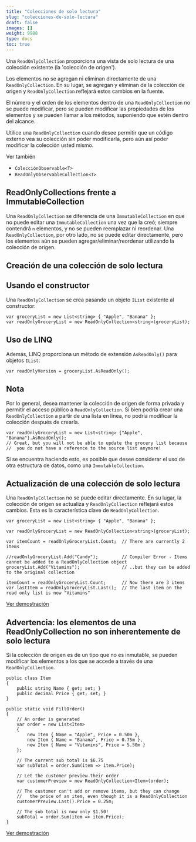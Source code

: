 ```yaml
---
title: "Colecciones de solo lectura"
slug: "colecciones-de-solo-lectura"
draft: false
images: []
weight: 9988
type: docs
toc: true
---
```


Una `ReadOnlyCollection` proporciona una vista de solo lectura de una colección existente (la 'colección de origen').

Los elementos no se agregan ni eliminan directamente de una `ReadOnlyCollection`. En su lugar, se agregan y eliminan de la colección de origen y `ReadOnlyCollection` reflejará estos cambios en la fuente.

El número y el orden de los elementos dentro de una `ReadOnlyCollection` no se puede modificar, pero se pueden modificar las propiedades de los elementos y se pueden llamar a los métodos, suponiendo que estén dentro del alcance.

Utilice una `ReadOnlyCollection` cuando desee permitir que un código externo vea su colección sin poder modificarla, pero aún así poder modificar la colección usted mismo.

Ver también
* `ColecciónObservable<T>`
* `ReadOnlyObservableCollection<T>`


ReadOnlyCollections frente a ImmutableCollection
---------------------------------------------------------

Una `ReadOnlyCollection` se diferencia de una `ImmutableCollection` en que no puede editar una `ImmutableCollection` una vez que la creó; siempre contendrá `n` elementos, y no se pueden reemplazar ni reordenar. Una `ReadOnlyCollection`, por otro lado, no se puede editar directamente, pero los elementos aún se pueden agregar/eliminar/reordenar utilizando la colección de origen.


## Creación de una colección de solo lectura
Usando el constructor
-----------
Una `ReadOnlyCollection` se crea pasando un objeto `IList` existente al constructor:

    var groceryList = new List<string> { "Apple", "Banana" };
    var readOnlyGroceryList = new ReadOnlyCollection<string>(groceryList);


Uso de LINQ
-----------
Además, LINQ proporciona un método de extensión `AsReadOnly()` para objetos `IList`:

    var readOnlyVersion = groceryList.AsReadOnly();

Nota
----
Por lo general, desea mantener la colección de origen de forma privada y permitir el acceso público a `ReadOnlyCollection`. Si bien podría crear una `ReadOnlyCollection` a partir de una lista en línea, no podría modificar la colección después de crearla.

    var readOnlyGroceryList = new List<string> {"Apple", "Banana"}.AsReadOnly();
    // Great, but you will not be able to update the grocery list because 
    //  you do not have a reference to the source list anymore!

Si se encuentra haciendo esto, es posible que desee considerar el uso de otra estructura de datos, como una `ImmutableCollection`.

## Actualización de una colección de solo lectura
Una `ReadOnlyCollection` no se puede editar directamente. En su lugar, la colección de origen se actualiza y `ReadOnlyCollection` reflejará estos cambios. Esta es la característica clave de `ReadOnlyCollection`.

    var groceryList = new List<string> { "Apple", "Banana" };

    var readOnlyGroceryList = new ReadOnlyCollection<string>(groceryList);

    var itemCount = readOnlyGroceryList.Count;  // There are currently 2 items

    //readOnlyGroceryList.Add("Candy");         // Compiler Error - Items cannot be added to a ReadOnlyCollection object
    groceryList.Add("Vitamins");                // ..but they can be added to the original collection

    itemCount = readOnlyGroceryList.Count;      // Now there are 3 items
    var lastItem = readOnlyGroceryList.Last();  // The last item on the read only list is now "Vitamins"

[Ver demostración][1]


[1]: https://dotnetfiddle.net/C8qQrS

## Advertencia: los elementos de una ReadOnlyCollection no son inherentemente de solo lectura
Si la colección de origen es de un tipo que no es inmutable, se pueden modificar los elementos a los que se accede a través de una `ReadOnlyCollection`.

    public class Item
    {
        public string Name { get; set; }
        public decimal Price { get; set; }
    }

    public static void FillOrder()
    {
        // An order is generated
        var order = new List<Item>
        {
            new Item { Name = "Apple", Price = 0.50m },
            new Item { Name = "Banana", Price = 0.75m },
            new Item { Name = "Vitamins", Price = 5.50m }
        };

        // The current sub total is $6.75
        var subTotal = order.Sum(item => item.Price);

        // Let the customer preview their order
        var customerPreview = new ReadOnlyCollection<Item>(order);

        // The customer can't add or remove items, but they can change 
        //   the price of an item, even though it is a ReadOnlyCollection
        customerPreview.Last().Price = 0.25m;

        // The sub total is now only $1.50!
        subTotal = order.Sum(item => item.Price);
    }


[Ver demostración][1]


[1]: https://dotnetfiddle.net/fXE66F


